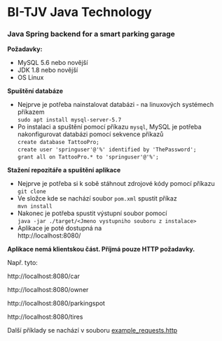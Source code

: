 # BI-TJV Java Technology

### Java Spring backend for a smart parking garage  

**Požadavky:**  
*  MySQL 5.6 nebo novější  
*  JDK 1.8 nebo novější  
*  OS Linux

**Spuštění databáze**  
* Nejprve je potřeba nainstalovat databázi - na linuxových systémech příkazem   
`sudo apt install mysql-server-5.7`  
* Po instalaci a spuštění pomocí příkazu `mysql`, MySQL je potřeba nakonfigurovat databázi pomocí sekvence příkazů  
`create database TattooPro;`  
`create user 'springuser'@'%' identified by 'ThePassword';`  
`grant all on TattooPro.* to 'springuser'@'%';`  

**Stažení repozitáře a spuštění aplikace**  
*  Nejprve je potřeba si k sobě stáhnout zdrojové kódy pomocí příkazu  
`git clone`  
*  Ve složce kde se nachází soubor `pom.xml` spustit příkaz  
`mvn install`
*  Nakonec je potřeba spustit výstupní soubor pomocí  
`java -jar ./target/<Jmeno vystupniho souboru z instalace>`
* Aplikace je poté dostupná na\
http://localhost:8080/

**Aplikace nemá klientskou část. Příjmá pouze HTTP požadavky.**

Např. tyto:

http://localhost:8080/car

http://localhost:8080/owner

http://localhost:8080/parkingspot

http://localhost:8080/tires


Další příklady se nachází v souboru [example_requests.http](https://github.com/zunigjor/BI-TJV/blob/4e0e5cf5e91dd5c91249382933352ee1481f5d4b/example_requests.http)
